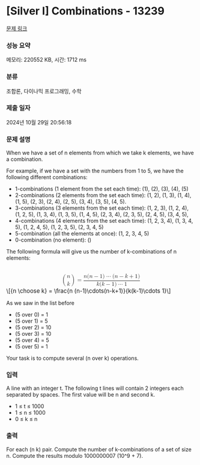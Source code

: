 # [Silver I] Combinations - 13239 

[문제 링크](https://www.acmicpc.net/problem/13239) 

### 성능 요약

메모리: 220552 KB, 시간: 1712 ms

### 분류

조합론, 다이나믹 프로그래밍, 수학

### 제출 일자

2024년 10월 29일 20:56:18

### 문제 설명

<p>When we have a set of n elements from which we take k elements, we have a combination.</p>

<p>For example, if we have a set with the numbers from 1 to 5, we have the following different combinations:</p>

<ul>
	<li>1-combinations (1 element from the set each time): (1), (2), (3), (4), (5)</li>
	<li>2-combinations (2 elements from the set each time): (1, 2), (1, 3), (1, 4), (1, 5), (2, 3), (2, 4), (2, 5), (3, 4), (3, 5), (4, 5).</li>
	<li>3-combinations (3 elements from the set each time): (1, 2, 3), (1, 2, 4), (1, 2, 5), (1, 3, 4), (1, 3, 5), (1, 4, 5), (2, 3, 4), (2, 3, 5), (2, 4, 5), (3, 4, 5), </li>
	<li>4-combinations (4 elements from the set each time): (1, 2, 3, 4), (1, 3, 4, 5), (1, 2, 4, 5), (1, 2, 3, 5), (2, 3, 4, 5)</li>
	<li>5-combination (all the elements at once): (1, 2, 3, 4, 5)</li>
	<li>0-combination (no element): ()</li>
</ul>

<p>The following formula will give us the number of k-combinations of n elements:</p>

<p><mjx-container class="MathJax" jax="CHTML" display="true" style="font-size: 109%; position: relative;"> <mjx-math display="true" class="MJX-TEX" aria-hidden="true" style="margin-left: 0px; margin-right: 0px;"><mjx-texatom texclass="ORD"><mjx-mrow><mjx-texatom texclass="OPEN"><mjx-mo class="mjx-s3"><mjx-c class="mjx-c28 TEX-S3"></mjx-c></mjx-mo></mjx-texatom><mjx-mfrac><mjx-frac type="d" atop="true" delims="true" style="vertical-align: -0.686em;"><mjx-num style="padding-bottom: 0.657em;"><mjx-mi class="mjx-i"><mjx-c class="mjx-c1D45B TEX-I"></mjx-c></mjx-mi></mjx-num><mjx-den><mjx-mi class="mjx-i"><mjx-c class="mjx-c1D458 TEX-I"></mjx-c></mjx-mi></mjx-den></mjx-frac></mjx-mfrac><mjx-texatom texclass="CLOSE"><mjx-mo class="mjx-s3"><mjx-c class="mjx-c29 TEX-S3"></mjx-c></mjx-mo></mjx-texatom></mjx-mrow></mjx-texatom><mjx-mo class="mjx-n" space="4"><mjx-c class="mjx-c3D"></mjx-c></mjx-mo><mjx-mfrac space="4"><mjx-frac type="d"><mjx-num><mjx-nstrut type="d"></mjx-nstrut><mjx-mrow><mjx-mi class="mjx-i"><mjx-c class="mjx-c1D45B TEX-I"></mjx-c></mjx-mi><mjx-mo class="mjx-n"><mjx-c class="mjx-c28"></mjx-c></mjx-mo><mjx-mi class="mjx-i"><mjx-c class="mjx-c1D45B TEX-I"></mjx-c></mjx-mi><mjx-mo class="mjx-n" space="3"><mjx-c class="mjx-c2212"></mjx-c></mjx-mo><mjx-mn class="mjx-n" space="3"><mjx-c class="mjx-c31"></mjx-c></mjx-mn><mjx-mo class="mjx-n"><mjx-c class="mjx-c29"></mjx-c></mjx-mo><mjx-mo class="mjx-n" space="2"><mjx-c class="mjx-c22EF"></mjx-c></mjx-mo><mjx-mo class="mjx-n" space="2"><mjx-c class="mjx-c28"></mjx-c></mjx-mo><mjx-mi class="mjx-i"><mjx-c class="mjx-c1D45B TEX-I"></mjx-c></mjx-mi><mjx-mo class="mjx-n" space="3"><mjx-c class="mjx-c2212"></mjx-c></mjx-mo><mjx-mi class="mjx-i" space="3"><mjx-c class="mjx-c1D458 TEX-I"></mjx-c></mjx-mi><mjx-mo class="mjx-n" space="3"><mjx-c class="mjx-c2B"></mjx-c></mjx-mo><mjx-mn class="mjx-n" space="3"><mjx-c class="mjx-c31"></mjx-c></mjx-mn><mjx-mo class="mjx-n"><mjx-c class="mjx-c29"></mjx-c></mjx-mo></mjx-mrow></mjx-num><mjx-dbox><mjx-dtable><mjx-line type="d"></mjx-line><mjx-row><mjx-den><mjx-dstrut type="d"></mjx-dstrut><mjx-mrow><mjx-mi class="mjx-i"><mjx-c class="mjx-c1D458 TEX-I"></mjx-c></mjx-mi><mjx-mo class="mjx-n"><mjx-c class="mjx-c28"></mjx-c></mjx-mo><mjx-mi class="mjx-i"><mjx-c class="mjx-c1D458 TEX-I"></mjx-c></mjx-mi><mjx-mo class="mjx-n" space="3"><mjx-c class="mjx-c2212"></mjx-c></mjx-mo><mjx-mn class="mjx-n" space="3"><mjx-c class="mjx-c31"></mjx-c></mjx-mn><mjx-mo class="mjx-n"><mjx-c class="mjx-c29"></mjx-c></mjx-mo><mjx-mo class="mjx-n" space="2"><mjx-c class="mjx-c22EF"></mjx-c></mjx-mo><mjx-mn class="mjx-n" space="2"><mjx-c class="mjx-c31"></mjx-c></mjx-mn></mjx-mrow></mjx-den></mjx-row></mjx-dtable></mjx-dbox></mjx-frac></mjx-mfrac></mjx-math><mjx-assistive-mml unselectable="on" display="block"><math xmlns="http://www.w3.org/1998/Math/MathML" display="block"><mrow data-mjx-texclass="ORD"><mrow data-mjx-texclass="ORD"><mrow data-mjx-texclass="OPEN"><mo minsize="2.047em" maxsize="2.047em">(</mo></mrow><mfrac linethickness="0"><mi>n</mi><mi>k</mi></mfrac><mrow data-mjx-texclass="CLOSE"><mo minsize="2.047em" maxsize="2.047em">)</mo></mrow></mrow></mrow><mo>=</mo><mfrac><mrow><mi>n</mi><mo stretchy="false">(</mo><mi>n</mi><mo>−</mo><mn>1</mn><mo stretchy="false">)</mo><mo>⋯</mo><mo stretchy="false">(</mo><mi>n</mi><mo>−</mo><mi>k</mi><mo>+</mo><mn>1</mn><mo stretchy="false">)</mo></mrow><mrow><mi>k</mi><mo stretchy="false">(</mo><mi>k</mi><mo>−</mo><mn>1</mn><mo stretchy="false">)</mo><mo>⋯</mo><mn>1</mn></mrow></mfrac></math></mjx-assistive-mml><span aria-hidden="true" class="no-mathjax mjx-copytext">\[{n \choose k} = \frac{n (n-1)\cdots(n-k+1)}{k(k-1)\cdots 1}\]</span> </mjx-container></p>

<p>As we saw in the list before</p>

<ul>
	<li>(5 over 0) = 1</li>
	<li>(5 over 1) = 5</li>
	<li>(5 over 2) = 10</li>
	<li>(5 over 3) = 10</li>
	<li>(5 over 4) = 5</li>
	<li>(5 over 5) = 1 </li>
</ul>

<p>Your task is to compute several (n over k) operations.</p>

### 입력 

 <p>A line with an integer t. The following t lines will contain 2 integers each separated by spaces. The first value will be n and second k.</p>

<ul>
	<li>1 ≤ t ≤ 1000</li>
	<li>1 ≤ n ≤ 1000</li>
	<li>0 ≤ k ≤ n</li>
</ul>

### 출력 

 <p>For each (n k) pair. Compute the number of k-combinations of a set of size n. Compute the results modulo 1000000007 (10^9 + 7).</p>

